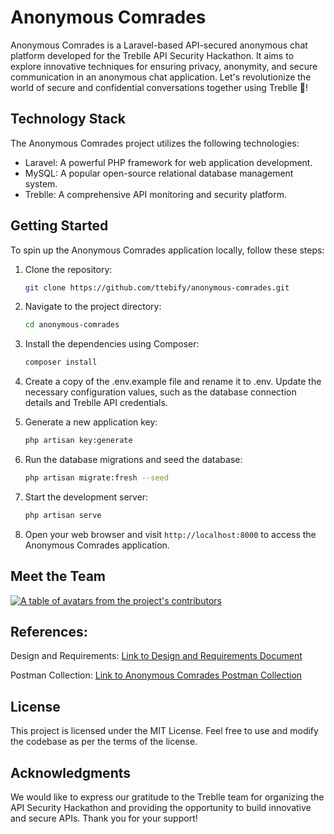 # Anonymous Comrades

Anonymous Comrades is a Laravel-based API-secured anonymous chat platform developed for the Treblle API Security Hackathon. It aims to explore innovative techniques for ensuring privacy, anonymity, and secure communication in an anonymous chat application. Let's revolutionize the world of secure and confidential conversations together using Treblle 🥳!

## Technology Stack

The Anonymous Comrades project utilizes the following technologies:

-   Laravel: A powerful PHP framework for web application development.
-   MySQL: A popular open-source relational database management system.
-   Treblle: A comprehensive API monitoring and security platform.

## Getting Started

To spin up the Anonymous Comrades application locally, follow these steps:

1. Clone the repository:

    ```bash
    git clone https://github.com/ttebify/anonymous-comrades.git
    ```

2. Navigate to the project directory:

    ```bash
    cd anonymous-comrades
    ```

3. Install the dependencies using Composer:

    ```bash
    composer install
    ```

4. Create a copy of the .env.example file and rename it to .env. Update the necessary configuration values, such as the database connection details and Treblle API credentials.

5. Generate a new application key:

    ```bash
    php artisan key:generate
    ```

6. Run the database migrations and seed  the database:
    ```bash
    php artisan migrate:fresh --seed
    ```

7. Start the development server:

    ```bash
    php artisan serve
    ```

8. Open your web browser and visit `http://localhost:8000` to access the Anonymous Comrades application.

## Meet the Team

<a href="https://github.com/ttebify/anonymous-comrades/graphs/contributors">
<p>
    <img src="https://contrib.rocks/image?repo=ttebify/anonymous-comrades&anon=1" alt="A table of avatars from the project's contributors" />
</p>
</a>

## References:

Design and Requirements: [Link to Design and Requirements Document](https://docs.google.com/document/d/1bbuqOZqjE02jDvNPEOsTPYvvZo_jeWzAVkCGicUh7fU/edit?usp=sharing)

Postman Collection: [Link to Anonymous Comrades Postman Collection](https://documenter.getpostman.com/view/28339583/2s93zFWJhw)

## License

This project is licensed under the MIT License. Feel free to use and modify the codebase as per the terms of the license.

## Acknowledgments

We would like to express our gratitude to the Treblle team for organizing the API Security Hackathon and providing the opportunity to build innovative and secure APIs. Thank you for your support!

